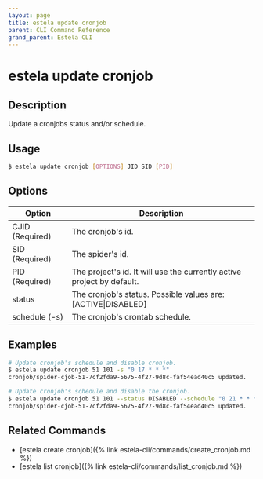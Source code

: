 ```yaml
---
layout: page
title: estela update cronjob
parent: CLI Command Reference
grand_parent: Estela CLI
---
```


# estela update cronjob

## Description

Update a cronjobs status and/or schedule.

## Usage

```bash
$ estela update cronjob [OPTIONS] JID SID [PID]
```

## Options

|Option|Description|
| ---- | --------- |
|CJID (Required)|The cronjob's id.|
|SID (Required)|The spider's id.|
|PID (Required)|The project's id. It will use the currently active project by default.|
|status|The cronjob's status. Possible values are: [ACTIVE\|DISABLED]|
|schedule (-s)|The cronjob's crontab schedule.|

## Examples

```bash
# Update cronjob's schedule and disable cronjob.
$ estela update cronjob 51 101 -s "0 17 * * *"
cronjob/spider-cjob-51-7cf2fda9-5675-4f27-9d8c-faf54ead40c5 updated.

# Update cronjob's schedule and disable the cronjob.
$ estela update cronjob 51 101 --status DISABLED --schedule "0 21 * * *"
cronjob/spider-cjob-51-7cf2fda9-5675-4f27-9d8c-faf54ead40c5 updated.
```

## Related Commands

- [estela create cronjob]({% link estela-cli/commands/create_cronjob.md %})
- [estela list cronjob]({% link estela-cli/commands/list_cronjob.md %})
